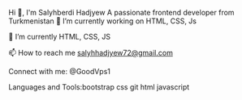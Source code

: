 Hi 👋, I'm Salyhberdi Hadjyew
A passionate frontend developer from Turkmenistan
🔭 I’m currently working on HTML, CSS, Js

🌱 I’m currently HTML, CSS, JS

📫 How to reach me salyhhadjyew72@gmail.com

Connect with me:
@GoodVps1

Languages and Tools:bootstrap css git html javascript
